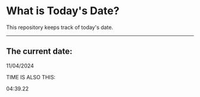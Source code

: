 # What is Today's Date?
This repository keeps track of today's date.
* * *
 
## The current date:  
 11/04/2024 
  
  
 TIME IS ALSO THIS: 
  
 04:39.22 
  
  
